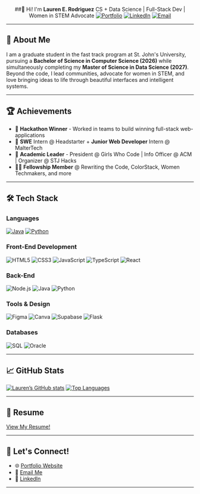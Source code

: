 <div align="center">

##🎐 Hi! I'm **Lauren E. Rodriguez** 
CS + Data Science | Full-Stack Dev | Women in STEM Advocate
[![Portfolio](https://img.shields.io/badge/Portfolio-%23000000.svg?style=for-the-badge&logo=vercel&logoColor=white)](https://laurenrodriguez.dev)
[![LinkedIn](https://img.shields.io/badge/LinkedIn-%230077B5.svg?style=for-the-badge&logo=linkedin&logoColor=white)](https://linkedin.com/in/lauren-erodriguez)
[![Email](https://img.shields.io/badge/Email-D14836?style=for-the-badge&logo=gmail&logoColor=white)](mailto:laurenrodriguez.dev@gmail.com)
</div>

---

## 🌸 About Me
I am a graduate student in the fast track program at St. John's University, pursuing a **Bachelor of Science in Computer Science (2026)** while simultaneously completing my **Master of Science in Data Science (2027)**. Beyond the code, I lead communities, advocate for women in STEM, and love bringing ideas to life through beautiful interfaces and intelligent systems.

---

## 🏆 Achievements
- 🥇 **Hackathon Winner** - Worked in teams to build winning full-stack web-applications
- 💼 **SWE** Intern @ Headstarter + **Junior Web Developer** Intern @ MalterTech
- 🌱 **Academic Leader** - President @ Girls Who Code | Info Officer @ ACM | Organizer @ STJ Hacks
- 👩‍💻 **Fellowship Member** @ Rewriting the Code, ColorStack, Women Techmakers, and more

---

## 🛠 Tech Stack

### Languages
[![Java](https://img.shields.io/badge/Java-%23F89820.svg?style=for-the-badge&logo=java&logoColor=white)](https://www.oracle.com/java/technologies/javase/javase-jdk8-downloads.html)
[![Python](https://img.shields.io/badge/Python-%233B8DBE.svg?style=for-the-badge&logo=python&logoColor=white)](https://www.python.org/downloads/)

### Front-End Development
![HTML5](https://img.shields.io/badge/HTML5-%23E34F26.svg?style=for-the-badge&logo=html5&logoColor=white)
![CSS3](https://img.shields.io/badge/CSS3-%231572B6.svg?style=for-the-badge&logo=css3&logoColor=white)
![JavaScript](https://img.shields.io/badge/JavaScript-%23F7DF1E.svg?style=for-the-badge&logo=javascript&logoColor=black)
![TypeScript](https://img.shields.io/badge/TypeScript-%23037E6B.svg?style=for-the-badge&logo=typescript&logoColor=white)
![React](https://img.shields.io/badge/React-%23282C34.svg?style=for-the-badge&logo=react&logoColor=61DAFB)

### Back-End
![Node.js](https://img.shields.io/badge/Node.js-%23339933.svg?style=for-the-badge&logo=node.js&logoColor=white)
![Java](https://img.shields.io/badge/Java-%23F89820.svg?style=for-the-badge&logo=java&logoColor=white)
![Python](https://img.shields.io/badge/Python-%233B8DBE.svg?style=for-the-badge&logo=python&logoColor=white)

### Tools & Design
![Figma](https://img.shields.io/badge/Figma-%23F24E1E.svg?style=for-the-badge&logo=figma&logoColor=white)
![Canva](https://img.shields.io/badge/Canva-%2300C4CC.svg?style=for-the-badge&logo=canva&logoColor=white)
![Supabase](https://img.shields.io/badge/Supabase-3ECF8E?style=for-the-badge&logo=supabase&logoColor=white)
![Flask](https://img.shields.io/badge/Flask-000000.svg?style=for-the-badge&logo=flask&logoColor=white)

### Databases
![SQL](https://img.shields.io/badge/SQL-%234479A1.svg?style=for-the-badge&logo=mysql&logoColor=white)
![Oracle](https://img.shields.io/badge/Oracle-%23F80000.svg?style=for-the-badge&logo=oracle&logoColor=white)


---

## 📈 GitHub Stats

[![Lauren’s GitHub stats](https://github-readme-stats.vercel.app/api?username=1aur&show_icons=true&theme=tokyonight)](https://github.com/1aur)
[![Top Languages](https://github-readme-stats.vercel.app/api/top-langs/?username=1aur&layout=compact&theme=tokyonight)](https://github.com/1aur)


---

## 📄 Resume

[View My Resume!](https://github.com/1aur/1aur/raw/main/Lauren's-Resume.pdf)

---

## 🤝 Let's Connect!

- 🌐 [Portfolio Website](https://laurenrodriguez.dev)
- 💌 [Email Me](mailto:laurenrodriguez.dev@gmail.com)
- 💼 [LinkedIn](https://linkedin.com/in/lauren-erodriguez)

---
